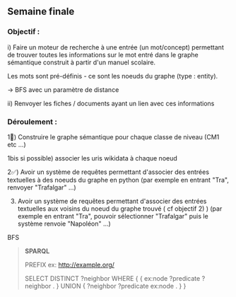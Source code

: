 ## Semaine finale

### Objectif : 

i) Faire un moteur de recherche à une entrée (un mot/concept) permettant de trouver toutes
les informations sur le mot entré dans le graphe sémantique construit à partir d'un manuel scolaire.

Les mots sont pré-définis - ce sont les noeuds du graphe (type : entity).

-> BFS avec un paramètre de distance

ii) Renvoyer les fiches / documents ayant un lien avec ces informations



### Déroulement :

1🚧) Construire le graphe sémantique pour chaque classe de niveau (CM1 etc ...)

1bis si possible) associer les uris wikidata à chaque noeud


2✅) Avoir un système de requêtes permettant d'associer des entrées textuelles à des noeuds du graphe
en python
(par exemple en entrant "Tra", renvoyer "Trafalgar" ...)

3) Avoir un système de requêtes permettant d'associer des entrées textuelles aux voisins du noeud
du graphe trouvé ( cf objectif 2) )
(par exemple en entrant "Tra", pouvoir sélectionner "Trafalgar" puis le système renvoie "Napoléon" ...)

BFS

> **SPARQL**
> 
> PREFIX ex: <http://example.org/>
> 
> SELECT DISTINCT ?neighbor
> WHERE {
>   {
>     ex:node ?predicate ?neighbor .
>   }
>   UNION
>   {
>     ?neighbor ?predicate ex:node .
>   }
> }